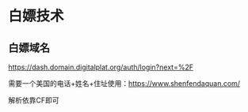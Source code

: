 # 白嫖技术

## 白嫖域名

https://dash.domain.digitalplat.org/auth/login?next=%2F

需要一个美国的电话+姓名+住址使用：https://www.shenfendaquan.com/

解析依靠CF即可


